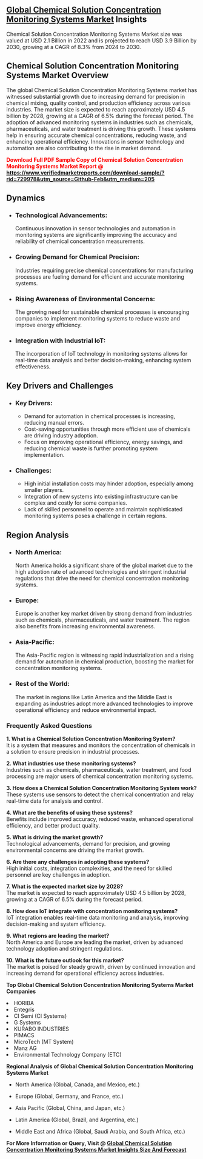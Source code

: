 <h2><a href="https://www.verifiedmarketreports.com/download-sample/?rid=729978&amp;utm_source=Github&amp;utm_medium=205" target="_blank">Global Chemical Solution Concentration Monitoring Systems Market</a> Insights</h2><p>Chemical Solution Concentration Monitoring Systems Market size was valued at USD 2.1 Billion in 2022 and is projected to reach USD 3.9 Billion by 2030, growing at a CAGR of 8.3% from 2024 to 2030.</p><p> <h2>Chemical Solution Concentration Monitoring Systems Market Overview</h2> <p>The global Chemical Solution Concentration Monitoring Systems market has witnessed substantial growth due to increasing demand for precision in chemical mixing, quality control, and production efficiency across various industries. The market size is expected to reach approximately USD 4.5 billion by 2028, growing at a CAGR of 6.5% during the forecast period. The adoption of advanced monitoring systems in industries such as chemicals, pharmaceuticals, and water treatment is driving this growth. These systems help in ensuring accurate chemical concentrations, reducing waste, and enhancing operational efficiency. Innovations in sensor technology and automation are also contributing to the rise in market demand.</p> <p><strong><p><span class=""><span style="color: #ff0000;"><strong>Download Full PDF Sample Copy of Chemical Solution Concentration Monitoring Systems Market Report</strong> @ </span><a href="https://www.verifiedmarketreports.com/download-sample/?rid=729978&amp;utm_source=Github-Feb&amp;utm_medium=205" target="_blank">https://www.verifiedmarketreports.com/download-sample/?rid=729978&amp;utm_source=Github-Feb&amp;utm_medium=205</a></span></p></strong></p> <h2>Dynamics</h2> <ul> <li><h3>Technological Advancements:</h3> Continuous innovation in sensor technologies and automation in monitoring systems are significantly improving the accuracy and reliability of chemical concentration measurements.</li> <li><h3>Growing Demand for Chemical Precision:</h3> Industries requiring precise chemical concentrations for manufacturing processes are fueling demand for efficient and accurate monitoring systems.</li> <li><h3>Rising Awareness of Environmental Concerns:</h3> The growing need for sustainable chemical processes is encouraging companies to implement monitoring systems to reduce waste and improve energy efficiency.</li> <li><h3>Integration with Industrial IoT:</h3> The incorporation of IoT technology in monitoring systems allows for real-time data analysis and better decision-making, enhancing system effectiveness.</li> </ul> <h2>Key Drivers and Challenges</h2> <ul> <li><h3>Key Drivers:</h3> <ul> <li>Demand for automation in chemical processes is increasing, reducing manual errors.</li> <li>Cost-saving opportunities through more efficient use of chemicals are driving industry adoption.</li> <li>Focus on improving operational efficiency, energy savings, and reducing chemical waste is further promoting system implementation.</li> </ul> </li> <li><h3>Challenges:</h3> <ul> <li>High initial installation costs may hinder adoption, especially among smaller players.</li> <li>Integration of new systems into existing infrastructure can be complex and costly for some companies.</li> <li>Lack of skilled personnel to operate and maintain sophisticated monitoring systems poses a challenge in certain regions.</li> </ul> </li> </ul> <h2>Region Analysis</h2> <ul> <li><h3>North America:</h3> North America holds a significant share of the global market due to the high adoption rate of advanced technologies and stringent industrial regulations that drive the need for chemical concentration monitoring systems.</li> <li><h3>Europe:</h3> Europe is another key market driven by strong demand from industries such as chemicals, pharmaceuticals, and water treatment. The region also benefits from increasing environmental awareness.</li> <li><h3>Asia-Pacific:</h3> The Asia-Pacific region is witnessing rapid industrialization and a rising demand for automation in chemical production, boosting the market for concentration monitoring systems.</li> <li><h3>Rest of the World:</h3> The market in regions like Latin America and the Middle East is expanding as industries adopt more advanced technologies to improve operational efficiency and reduce environmental impact.</li> </ul> <h3>Frequently Asked Questions</h3> <p><strong>1. What is a Chemical Solution Concentration Monitoring System?</strong><br> It is a system that measures and monitors the concentration of chemicals in a solution to ensure precision in industrial processes.</p> <p><strong>2. What industries use these monitoring systems?</strong><br> Industries such as chemicals, pharmaceuticals, water treatment, and food processing are major users of chemical concentration monitoring systems.</p> <p><strong>3. How does a Chemical Solution Concentration Monitoring System work?</strong><br> These systems use sensors to detect the chemical concentration and relay real-time data for analysis and control.</p> <p><strong>4. What are the benefits of using these systems?</strong><br> Benefits include improved accuracy, reduced waste, enhanced operational efficiency, and better product quality.</p> <p><strong>5. What is driving the market growth?</strong><br> Technological advancements, demand for precision, and growing environmental concerns are driving the market growth.</p> <p><strong>6. Are there any challenges in adopting these systems?</strong><br> High initial costs, integration complexities, and the need for skilled personnel are key challenges in adoption.</p> <p><strong>7. What is the expected market size by 2028?</strong><br> The market is expected to reach approximately USD 4.5 billion by 2028, growing at a CAGR of 6.5% during the forecast period.</p> <p><strong>8. How does IoT integrate with concentration monitoring systems?</strong><br> IoT integration enables real-time data monitoring and analysis, improving decision-making and system efficiency.</p> <p><strong>9. What regions are leading the market?</strong><br> North America and Europe are leading the market, driven by advanced technology adoption and stringent regulations.</p> <p><strong>10. What is the future outlook for this market?</strong><br> The market is poised for steady growth, driven by continued innovation and increasing demand for operational efficiency across industries.</p> </p><p><strong>Top Global Chemical Solution Concentration Monitoring Systems Market Companies</strong></p><div data-test-id=""><p><li>HORIBA</li><li> Entegris</li><li> CI Semi (CI Systems)</li><li> G Systems</li><li> KURABO INDUSTRIES</li><li> PIMACS</li><li> MicroTech (MT System)</li><li> Manz AG</li><li> Environmental Technology Company (ETC)</li></p><div><strong>Regional Analysis of&nbsp;Global Chemical Solution Concentration Monitoring Systems Market</strong></div><ul><li dir="ltr"><p dir="ltr">North America&nbsp;(Global, Canada, and Mexico, etc.)</p></li><li dir="ltr"><p dir="ltr">Europe (Global, Germany, and France, etc.)</p></li><li dir="ltr"><p dir="ltr">Asia Pacific&nbsp;(Global, China, and Japan, etc.)</p></li><li dir="ltr"><p dir="ltr">Latin America&nbsp;(Global, Brazil, and Argentina, etc.)</p></li><li dir="ltr">Middle East and Africa&nbsp;(Global, Saudi Arabia, and South Africa, etc.)</li></ul><p><strong>For More Information or Query, Visit @&nbsp;</strong><strong><a href="https://www.verifiedmarketreports.com/product/chemical-solution-concentration-monitoring-systems-market/?utm_source=Github&amp;utm_medium=205" target="_blank">Global Chemical Solution Concentration Monitoring Systems Market Insights Size And Forecast</a></strong></p></div>
